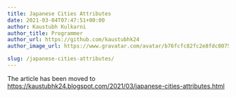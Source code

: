 ```yaml
---
title: Japanese Cities Attributes
date: 2021-03-04T07:47:51+00:00
author: Kaustubh Kulkarni
author_title: Programmer
author_url: https://github.com/kaustubhk24
author_image_url: https://www.gravatar.com/avatar/b76fcfc82fc2e8fdc8075636f1735f61?s=200

slug: /japanese-cities-attributes/
---
```

The article has been moved to https://kaustubhk24.blogspot.com/2021/03/japanese-cities-attributes.html
